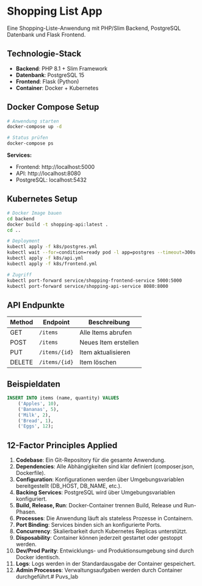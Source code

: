 # Shopping List App

Eine Shopping-Liste-Anwendung mit PHP/Slim Backend, PostgreSQL Datenbank und Flask Frontend.

## Technologie-Stack

- **Backend**: PHP 8.1 + Slim Framework
- **Datenbank**: PostgreSQL 15
- **Frontend**: Flask (Python)
- **Container**: Docker + Kubernetes

## Docker Compose Setup

```bash
# Anwendung starten
docker-compose up -d

# Status prüfen
docker-compose ps
```

**Services:**
- Frontend: http://localhost:5000
- API: http://localhost:8080
- PostgreSQL: localhost:5432

## Kubernetes Setup

```bash
# Docker Image bauen
cd backend
docker build -t shopping-api:latest .
cd ..

# Deployment
kubectl apply -f k8s/postgres.yml
kubectl wait --for=condition=ready pod -l app=postgres --timeout=300s
kubectl apply -f k8s/api.yml
kubectl apply -f k8s/frontend.yml

# Zugriff
kubectl port-forward service/shopping-frontend-service 5000:5000
kubectl port-forward service/shopping-api-service 8080:8000
```

## API Endpunkte

| Method | Endpoint | Beschreibung |
|--------|----------|-------------|
| GET | `/items` | Alle Items abrufen |
| POST | `/items` | Neues Item erstellen |
| PUT | `/items/{id}` | Item aktualisieren |
| DELETE | `/items/{id}` | Item löschen |

## Beispieldaten

```sql
INSERT INTO items (name, quantity) VALUES 
    ('Apples', 10),
    ('Bananas', 5),
    ('Milk', 2),
    ('Bread', 1),
    ('Eggs', 12);
```

## 12-Factor Principles Applied

1. **Codebase**: Ein Git-Repository für die gesamte Anwendung.
2. **Dependencies**: Alle Abhängigkeiten sind klar definiert (composer.json, Dockerfile).
3. **Configuration**: Konfigurationen werden über Umgebungsvariablen bereitgestellt (DB_HOST, DB_NAME, etc.).
4. **Backing Services**: PostgreSQL wird über Umgebungsvariablen konfiguriert.
5. **Build, Release, Run**: Docker-Container trennen Build, Release und Run-Phasen.
6. **Processes**: Die Anwendung läuft als stateless Prozesse in Containern.
7. **Port Binding**: Services binden sich an konfigurierte Ports.
8. **Concurrency**: Skalierbarkeit durch Kubernetes Replicas unterstützt.
9. **Disposability**: Container können jederzeit gestartet oder gestoppt werden.
10. **Dev/Prod Parity**: Entwicklungs- und Produktionsumgebung sind durch Docker identisch.
11. **Logs**: Logs werden in der Standardausgabe der Container gespeichert.
12. **Admin Processes**: Verwaltungsaufgaben werden durch Container durchgeführt.# Puvs_lab
